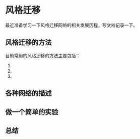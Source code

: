 # 风格迁移  

最近准备学习一下风格迁移网络的相关发展历程，写文档记录一下。  

## 风格迁移的方法

目前常用的风格迁移的方法主要包括：  

1. 
2. 
3.   

## 各种网络的描述  


## 做一个简单的实验  


## 总结  



